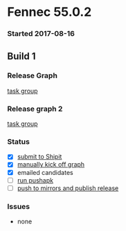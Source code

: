 # Fennec 55.0.2

### Started 2017-08-16

## Build 1

### Release Graph
[task group](https://tools.taskcluster.net/push-inspector/#/Tttam0lJSFC2YDVCW3-bQw)

### Release graph 2
[task group](https://tools.taskcluster.net/push-inspector/#/ZLiPH-WsRJyPnkkd6VEhdw)

### Status
- [x] [submit to Shipit](https://wiki.mozilla.org/Release:Release_Automation_on_Mercurial:Starting_a_Release#Submit_to_Ship_It)
- [x] [manually kick off graph](https://github.com/mozilla/releasewarrior/blob/master/how-tos/fennec-temp-relpro.md#start-off-the-fennec-graph)
- [x] emailed candidates
- [ ] [run pushapk](https://github.com/mozilla/releasewarrior/blob/master/how-tos/fennec-temp-relpro.md#run-pushapk-manually)
- [ ] [push to mirrors and publish release](https://github.com/mozilla/releasewarrior/blob/master/how-tos/fennec-temp-relpro.md#steps-after-qa-signed-off)

### Issues
- none


